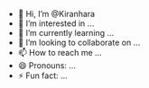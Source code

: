 - 👋 Hi, I’m @Kiranhara
- 👀 I’m interested in ...
- 🌱 I’m currently learning ...
- 💞️ I’m looking to collaborate on ...
- 📫 How to reach me ...
- 😄 Pronouns: ...
- ⚡ Fun fact: ...

<!---
Kiranhara/Kiranhara is a ✨ special ✨ repository because its `README.md` (this file) appears on your GitHub profile.
You can click the Preview link to take a look at your changes.
--->
